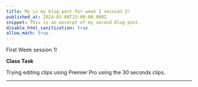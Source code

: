 ```yaml
---
title: My is my blog post for week 1 session 2!
published_at: 2024-03-08T15:00:00.000Z
snippet: This is an excerpt of my second blog post.
disable_html_sanitization: true
allow_math: true
---
```


First Week session 1!

**Class Task**


Trying editing clips using Premier Pro using the 30 seconds clips.

---

